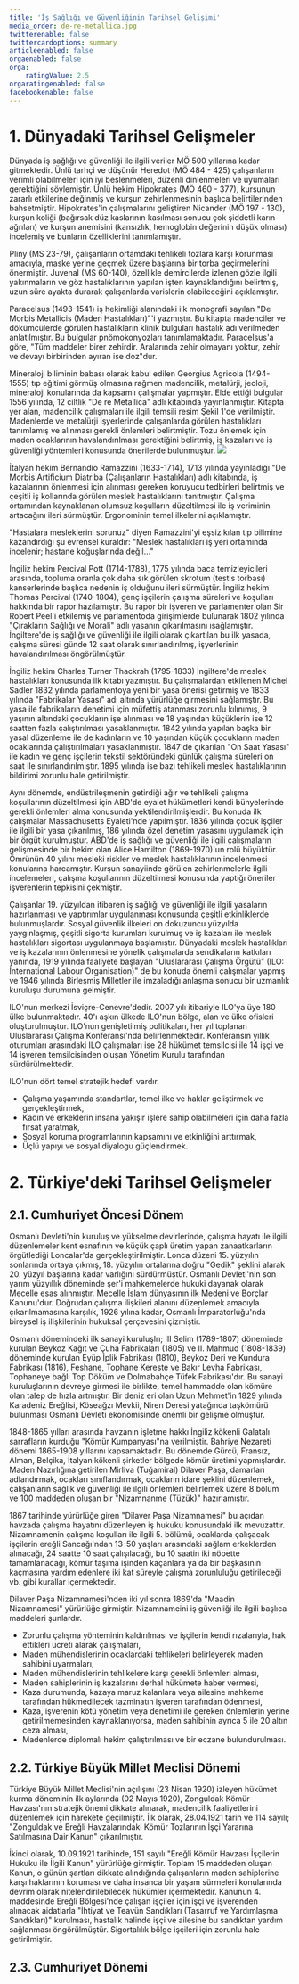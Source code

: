 ```yaml
---
title: 'İş Sağlığı ve Güvenliğinin Tarihsel Gelişimi'
media_order: de-re-metallica.jpg
twitterenable: false
twittercardoptions: summary
articleenabled: false
orgaenabled: false
orga:
    ratingValue: 2.5
orgaratingenabled: false
facebookenable: false
---
```


# 1. Dünyadaki Tarihsel Gelişmeler
Dünyada iş sağlığı ve güvenliği ile ilgili veriler MÖ 500 yıllarına kadar gitmektedir. Ünlü tarhçi ve düşünür Heredot (MÖ 484 - 425) çalışanların verimli olabilmeleri için iyi beslenmeleri, düzenli dinlenmeleri ve uyumaları gerektiğini söylemiştir. Ünlü hekim Hipokrates (MÖ 460 - 377), kurşunun zararlı etkilerine değinmiş ve kurşun zehirlenmesinin başlıca belirtilerinden bahsetmiştir. Hipokrates'in çalışmalarını geliştiren Nicander (MÖ 197 - 130), kurşun koliği (bağırsak düz kaslarının kasılması sonucu çok şiddetli karın ağrıları) ve kurşun anemisini (kansızlık, hemoglobin değerinin düşük olması) incelemiş ve bunların özelliklerini tanımlamıştır.

Pliny (MS 23-79), çalışanların ortamdaki tehlikeli tozlara karşı korunması amacıyla, maske yerine geçmek üzere başlarına bir torba geçirmelerini önermiştir. Juvenal (MS 60-140), özellikle demircilerde izlenen gözle ilgili yakınmaların ve göz hastalıklarının yapılan işten kaynaklandığını belirtmiş, uzun süre ayakta durarak çalışanlarda varislerin olabileceğini açıklamıştır.

Paracelsus (1493-1541) iş hekimliği alanındaki ilk monografi sayılan "De Morbis Metallicis (Maden Hastalıkları)"'i yazmıştır. Bu kitapta madenciler ve dökümcülerde görülen hastalıkların klinik bulguları hastalık adı verilmeden anlatılmıştır. Bu bulgular pnömokonyozları tanımlamaktadır. Paracelsus'a göre, "Tüm maddeler birer zehirdir. Aralarında zehir olmayanı yoktur, zehir ve devayı birbirinden ayıran ise doz"dur.

Mineraloji biliminin babası olarak kabul edilen Georgius Agricola (1494-1555) tıp eğitimi görmüş olmasına rağmen madencilik, metalürji, jeoloji, mineraloji konularında da kapsamlı çalışmalar yapmıştır. Elde ettiği bulgular 1556 yılında, 12 ciltlik "De re Metallica" adlı kitabında yayınlanmıştır. Kitapta yer alan, madencilik çalışmaları ile ilgili temsili resim Şekil 1'de verilmiştir. Madenlerde ve metalürji işyerlerinde çalışanlarda görülen hastalıkları tanımlamış ve alınması gerekli önlemleri belirtmiştir. Tozu önlemek için maden ocaklarının havalandırılması gerektiğini belirtmiş, iş kazaları ve iş güvenliği yöntemleri konusunda önerilerde bulunmuştur.
![](de-re-metallica.jpg)

İtalyan hekim Bernandio Ramazzini (1633-1714), 1713 yılında yayınladığı "De Morbis Artificium Diatriba (Çalışanların Hastalıkları) adlı kitabında, iş kazalarının önlenmesi için alınması gereken koruyucu tedbirleri belirtmiş ve çeşitli iş kollarında görülen meslek hastalıklarını tanıtmıştır. Çalışma ortamından kaynaklanan olumsuz koşulların düzeltilmesi ile iş veriminin artacağını ileri sürmüştür. Ergonominin temel ilkelerini açıklamıştır.

"Hastalara mesleklerini sorunuz" diyen Ramazzini'yi eşsiz kılan tıp bilimine kazandırdığı şu evrensel kuraldır: "Meslek hastalıkları iş yeri ortamında incelenir; hastane koğuşlarında değil..."

İngiliz hekim Percival Pott (1714-1788), 1775 yılında baca temizleyicileri arasında, topluma oranla çok daha sık görülen skrotum (testis torbası) kanserlerinde başlıca nedenin iş olduğunu ileri sürmüştür. İngiliz hekim Thomas Percival (1740-1804), genç işçilerin çalışma süreleri ve koşulları hakkında bir rapor hazılamıştır. Bu rapor bir işveren ve parlamenter olan Sir Robert Peel'i etkilemiş ve parlamentoda girişimlerde bulunarak 1802 yılında "Çırakların Sağlığı ve Morali" adlı yasanın çıkarılmasını ısağlamıştır. İngiltere'de iş sağlığı ve güvenliği ile ilgili olarak çıkartılan bu ilk yasada, çalışma süresi günde 12 saat olarak sınırlandırılmış, işyerlerinin havalandırılması öngörülmüştür.

İngiliz hekim Charles Turner Thackrah (1795-1833) İngiltere'de meslek hastalıkları konusunda ilk kitabı yazmıştır. Bu çalışmalardan etkilenen Michel Sadler 1832 yılında parlamentoya yeni bir yasa önerisi getirmiş ve 1833 yılında "Fabrikalar Yasası" adı altında yürürlüğe girmesini sağlamıştır. Bu yasa ile fabrikaların denetimi için müfettiş atanması zorunlu kılınımış, 9 yaşının altındaki çocukların işe alınması ve 18 yaşından küçüklerin ise 12 saatten fazla çalıştırılması yasaklanmıştır. 1842 yılında yapılan başka bir yasal düzenleme ile de kadınların ve 10 yaşından küçük çocukların maden ocaklarında çalıştırılmaları yasaklanmıştır. 1847'de çıkarılan "On Saat Yasası" ile kadın ve genç işçilerin tekstil sektöründeki günlük çalışma süreleri on saat ile sınırlandırılmıştır. 1895 yılında ise bazı tehlikeli meslek hastalıklarının bildirimi zorunlu hale getirilmiştir.

Aynı dönemde, endüstrileşmenin getirdiği ağır ve tehlikeli çalışma koşullarının düzeltilmesi için ABD'de eyalet hükümetleri kendi bünyelerinde gerekli önlemleri alma konusunda yektilendirilmişlerdir. Bu konuda ilk çalışmalar Massachusetts Eyaleti'nde yapılmıştır. 1836 yılında çocuk işçiler ile ilgili bir yasa çıkarılmış, 186 yılında özel denetim yasasını uygulamak için bir örgüt kurulmuştur. ABD'de iş sağlığı ve güvenliği ile ilgili çalışmaların gelişmesinde bir hekim olan Alice Hamilton (1869-1970)'un rolü büyüktür. Ömrünün 40 yılını mesleki riskler ve meslek hastalıklarının incelenmesi konularına harcamıştır. Kurşun sanayiinde görülen zehirlenmelerle ilgili incelemeleri, çalışma koşullarının düzeltilmesi konusunda yaptığı öneriler işverenlerin tepkisini çekmiştir.

Çalışanlar 19. yüzyıldan itibaren iş sağlığı ve güvenliği ile ilgili yasaların hazırlanması ve yaptırımlar uygulanması konusunda çeşitli etkinliklerde bulunmuşlardır. Sosyal güvenlik ilkeleri on dokuzuncu yüzyılda yaygınlaşmış, çeşitli sigorta kurumları kurulmuş ve iş kazaları ile meslek hastalıkları sigortası uygulanmaya başlamıştır. Dünyadaki meslek hastalıkları ve iş kazalarının önlenmesine yönelik çalışmalarda sendikaların katkıları yanında, 1919 yılında faaliyete başlayan "Uluslararası Çalışma Örgütü" (ILO: International Labour Organisation)" de bu konuda önemli çalışmalar yapmış ve 1946 yılında Birleşmiş Milletler ile imzaladığı anlaşma sonucu bir uzmanlık kuruluşu durumuna gelmiştir.

ILO'nun merkezi İsviçre-Cenevre'dedir. 2007 yılı itibariyle ILO'ya üye 180 ülke bulunmaktadır. 40'ı aşkın ülkede ILO'nun bölge, alan ve ülke ofisleri oluşturulmuştur. ILO'nun genişletilmiş politikaları, her yıl toplanan Uluslararası Çalışma Konferansı'nda belirlenmektedir. Konferansın yıllık oturumları arasındaki ILO çalışmaları ise 28 hükümet temsilcisi ile 14 işçi ve 14 işveren temsilcisinden oluşan Yönetim Kurulu tarafından sürdürülmektedir.

ILO'nun dört temel stratejik hedefi vardır.
* Çalışma yaşamında standartlar, temel ilke ve haklar geliştirmek ve gerçekleştirmek,
* Kadın ve erkeklerin insana yakışır işlere sahip olabilmeleri için daha fazla fırsat yaratmak,
* Sosyal koruma programlarının kapsamını ve etkinliğini arttırmak,
* Üçlü yapıyı ve sosyal diyalogu güçlendirmek.


# 2. Türkiye'deki Tarihsel Gelişmeler
## 2.1. Cumhuriyet Öncesi Dönem
Osmanlı Devleti'nin kuruluş ve yükselme devirlerinde, çalışma hayatı ile ilgili düzenlemeler kent esnafının ve küçük çaplı üretim yapan zanaatkarların örgütlediği Loncalar'da gerçekleştirilmiştir. Lonca düzeni 15. yüzyılın sonlarında ortaya çıkmış, 18. yüzyılın ortalarına doğru "Gedik" şeklini alarak 20. yüzyıl başlarına kadar varlığını sürdürmüştür. Osmanlı Devleti'nin son yarım yüzyıllık döneminde şer'i mahkemelerde hukuki dayanak olarak Mecelle esas alınmıştır. Mecelle İslam dünyasının ilk Medeni ve Borçlar Kanunu'dur. Doğrudan çalışma ilişkileri alanını düzenlemek amacıyla çıkarılmamasına karşılık, 1926 yılına kadar, Osmanlı İmparatorluğu'nda bireysel iş ilişkilerinin hukuksal çerçevesini çizmiştir.

Osmanlı dönemindeki ilk sanayi kuruluşlrı; III Selim (1789-1807) döneminde kurulan Beykoz Kağıt ve Çuha Fabrikaları (1805) ve II. Mahmud (1808-1839) döneminde kurulan Eyüp İplik Fabrikası (1810), Beykoz Deri ve Kundura Fabrikası (1816), Feshane, Tophane Kereste ve Bakır Levha Fabrikası, Tophaneye bağlı Top Döküm ve Dolmabahçe Tüfek Fabrikası'dır. Bu sanayi kuruluşlarının devreye girmesi ile birlikte, temel hammadde olan kömüre olan talep de hızla artmıştır. Bir deniz eri olan Uzun Mehmet'in 1829 yılında Karadeniz Ereğlisi, Köseağzı Mevkii, Niren Deresi yatağında taşkömürü bulunması Osmanlı Devleti ekonomisinde önemli bir gelişme olmuştur.

1848-1865 yılları arasında havzanın işletme hakkı İngiliz kökenli Galatalı sarrafların kurduğu "Kömür Kumpanyası"na verilmiştir. Bahriye Nezareti dönemi 1865-1908 yıllarını kapsamaktadır. Bu dönemde Gürcü, Fransız, Alman, Belçika, İtalyan kökenli şirketler bölgede kömür üretimi yapmışlardır. Maden Nazırlığına getirilen Mirliva (Tuğamiral) Dilaver Paşa, damarları adlandırmak, ocakları sınıflandırmak, ocakların idare şeklini düzenlemek, çalışanların sağlık ve güvenliği ile ilgili önlemleri belirlemek üzere 8 bölüm ve 100 maddeden oluşan bir "Nizamnanme (Tüzük)" hazırlamıştır.

1867 tarihinde yürürlüğe giren "Dilaver Paşa Nizamnamesi" bu açıdan havzada çalışma hayatını düzenleyen iş hukuku konusundaki ilk mevuzattır. Nizamnamenin çalışma koşulları ile ilgili 5. bölümü, ocaklarda çalışacak işçilerin ereğli Sancağı'ndan 13-50 yaşları arasındaki sağlam erkeklerden alınacağı, 24 saatte 10 saat çalışılacağı, bu 10 saatin iki nöbette tamamlanacağı, kömür taşıma işinden kaçanlara ya da bir başkasının kaçmasına yardım edenlere iki kat süreyle çalışma zorunluluğu getirileceği vb. gibi kurallar içermektedir.

Dilaver Paşa Nizamnamesi'nden iki yıl sonra 1869'da "Maadin Nizamnamesi" yürürlüğe girmiştir. Nizamnameini iş güvenliği ile ilgili başlıca maddeleri şunlardır.

* Zorunlu çalışma yönteminin kaldırılması ve işçilerin kendi rızalarıyla, hak ettikleri ücreti alarak çalışmaları,
* Maden mühendislerinin ocaklardaki tehlikeleri belirleyerek maden sahibini uyarmaları,
* Maden mühendislerinin tehlikelere karşı gerekli önlemleri alması,
* Maden sahiplerinin iş kazalarını derhal hükümete haber vermesi,
* Kaza durumunda, kazaya maruz kalanlara veya ailesine mahkeme tarafından hükmedilecek tazminatın işveren tarafından ödenmesi,
* Kaza, işverenin kötü yönetim veya denetimi ile gereken önlemlerin yerine getirilmemesinden kaynaklanıyorsa, maden sahibinin ayrıca 5 ile 20 altın ceza alması,
* Madenlerde diplomalı hekim çalıştırılması ve bir eczane bulundurulması.

## 2.2. Türkiye Büyük Millet Meclisi Dönemi
Türkiye Büyük Millet Meclisi'nin açılışını (23 Nisan 1920) izleyen hükümet kurma döneminin ilk aylarında (02 Mayıs 1920), Zonguldak Kömür Havzası'nın stratejik önemi dikkate alınarak, madencilik faaliyetlerini düzenlemek için harekete geçilmiştir. İlk olarak, 28.04.1921 tarih ve 114 sayılı; "Zonguldak ve Ereğli Havzalarındaki Kömür Tozlarının İşçi Yararına Satılmasına Dair Kanun" çıkarılmıştır.

İkinci olarak, 10.09.1921 tarihinde, 151 sayılı "Ereğli Kömür Havzası İşçilerin Hukuku ile İlgili Kanun" yürürlüğe girmiştir. Toplam 15 maddeden oluşan Kanun, o günün şartları dikkate alındığında çalışanların maden sahiplerine karşı haklarının koruması ve daha insanca bir yaşam sürmeleri konularında devrim olarak nitelendirilebilecek hükümler içermektedir. Kanunun 4. maddesinde Ereğli Bölgesi'nde çalışan işçiler için işçi ve işverenden alınacak aidatlarla "İhtiyat ve Teavün Sandıkları (Tasarruf ve Yardımlaşma Sandıkları)" kurulması, hastalık halinde işçi ve ailesine bu sandıktan yardım sağlanması öngörülmüştür. Sigortalılık bölge işçileri için zorunlu hale getirilmiştir.

## 2.3. Cumhuriyet Dönemi